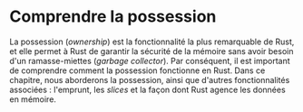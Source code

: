 <!--
# Understanding Ownership
-->

# Comprendre la possession

<!--
Ownership is Rust’s most unique feature, and it enables Rust to make memory
safety guarantees without needing a garbage collector. Therefore, it’s
important to understand how ownership works in Rust. In this chapter, we’ll
talk about ownership as well as several related features: borrowing, slices,
and how Rust lays data out in memory.
-->

La possession (*ownership*) est la fonctionnalité la plus remarquable de Rust,
et elle permet à Rust de garantir la sécurité de la mémoire sans avoir besoin
d'un ramasse-miettes (*garbage collector*). Par conséquent, il est important de
comprendre comment la possession fonctionne en Rust. Dans ce chapitre, nous
aborderons la possession, ainsi que d'autres fonctionnalités associées :
l'emprunt, les *slices* et la façon dont Rust agence les données en mémoire.
